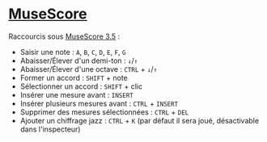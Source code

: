 # [MuseScore](https://musescore.org/)

Raccourcis sous [MuseScore 3.5](https://musescore.org/en/3.5) :
- Saisir une note : `A`, `B`, `C`, `D`, `E`, `F`, `G`
- Abaisser/Élever d'un demi-ton : `↓`/`↑`
- Abaisser/Élever d'une octave : `CTRL` + `↓`/`↑`
- Former un accord : `SHIFT` + note
- Sélectionner un accord : `SHIFT` + clic
- Insérer une mesure avant : `INSERT`
- Insérer plusieurs mesures avant : `CTRL` + `INSERT`
- Supprimer des mesures sélectionnées : `CTRL` + `DEL`
- Ajouter un chiffrage jazz : `CTRL` + `K` (par défaut il sera joué, désactivable dans l'inspecteur)

